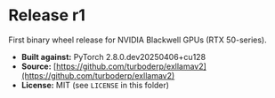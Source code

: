 # Release r1
First binary wheel release for NVIDIA Blackwell GPUs (RTX 50-series).

- **Built against:** PyTorch 2.8.0.dev20250406+cu128
- **Source:** [https://github.com/turboderp/exllamav2](https://github.com/turboderp/exllamav2)
- **License:** MIT (see `LICENSE` in this folder)